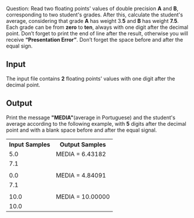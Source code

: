 Question:
Read two floating points' values of double precision **A** and **B**, corresponding to two student's grades. After this, calculate the student's average, considering that grade **A** has weight 3.**5** and **B** has weight **7.5**. Each grade can be from **zero** to **ten**, always with one digit after the decimal point. Don’t forget to print the end of line after the result, otherwise you will receive **“Presentation Error”**. Don’t forget the space before and after the equal sign.

## Input

The input file contains **2** floating points' values with one digit after the decimal point.

## Output

Print the message **"MEDIA"**(average in Portuguese) and the student's average according to the following example, with **5** digits after the decimal point and with a blank space before and after the equal signal.

<table>
    <tr>
        <th>Input Samples</th>
        <th>Output Samples</th>
    </tr>
    <tr></tr>
    <tr>
        <td>5.0</td>
        <td>MEDIA = 6.43182</td>
    </tr>
    <tr></tr>
    <tr>
        <td>7.1</td>
        <td></td>
    </tr>
    <tr></tr>
    <tr>
        <td></td>
        <td></td>
    </tr>
    <tr></tr>
    <tr>
        <td>0.0</td>
        <td>MEDIA = 4.84091</td>
    </tr>
    <tr></tr>
    <tr>
        <td>7.1</td>
        <td></td>
    </tr>
    <tr></tr>
    <tr>
        <td></td>
        <td></td>
    </tr>
    <tr></tr>
    <tr>
        <td>10.0</td>
        <td>MEDIA = 10.00000</td>
    </tr>
    <tr></tr>
    <tr>
        <td>10.0</td>
        <td></td>
    </tr>
</table>
